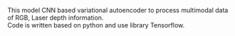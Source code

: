  This model CNN based variational autoencoder to process multimodal data of RGB, Laser depth information.  
 Code is written based on python and use library Tensorflow.  
